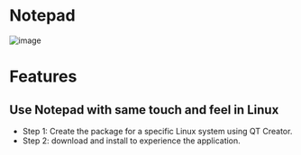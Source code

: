 # Notepad
![image](https://github.com/suva007/Notepad/assets/38084433/7454021d-dd36-46cd-891f-f85d7848eb3a)

# Features
## Use Notepad with same touch and feel in Linux
- Step 1: Create the package for a specific Linux system using QT Creator.
- Step 2: download and install to experience the application.

